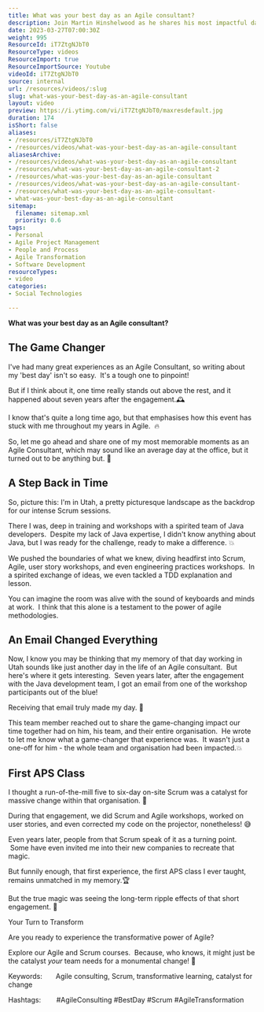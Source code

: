 ```yaml
---
title: What was your best day as an Agile consultant?
description: Join Martin Hinshelwood as he shares his most impactful day as an agile consultant, highlighting the power of inspired teams in agile environments.
date: 2023-03-27T07:00:30Z
weight: 995
ResourceId: iT7ZtgNJbT0
ResourceType: videos
ResourceImport: true
ResourceImportSource: Youtube
videoId: iT7ZtgNJbT0
source: internal
url: /resources/videos/:slug
slug: what-was-your-best-day-as-an-agile-consultant
layout: video
preview: https://i.ytimg.com/vi/iT7ZtgNJbT0/maxresdefault.jpg
duration: 174
isShort: false
aliases:
- /resources/iT7ZtgNJbT0
- /resources/videos/what-was-your-best-day-as-an-agile-consultant
aliasesArchive:
- /resources/videos/what-was-your-best-day-as-an-agile-consultant
- /resources/what-was-your-best-day-as-an-agile-consultant-2
- /resources/what-was-your-best-day-as-an-agile-consultant
- /resources/videos/what-was-your-best-day-as-an-agile-consultant-
- /resources/what-was-your-best-day-as-an-agile-consultant-
- what-was-your-best-day-as-an-agile-consultant
sitemap:
  filename: sitemap.xml
  priority: 0.6
tags:
- Personal
- Agile Project Management
- People and Process
- Agile Transformation
- Software Development
resourceTypes:
- video
categories:
- Social Technologies

---
```

**What was your best day as an Agile consultant?**

## The Game Changer

I've had many great experiences as an Agile Consultant, so writing about my 'best day' isn't so easy.  It's a tough one to pinpoint!

But if I think about it, one time really stands out above the rest, and it happened about seven years after the engagement.🕰️

I know that's quite a long time ago, but that emphasises how this event has stuck with me throughout my years in Agile.  🔥

So, let me go ahead and share one of my most memorable moments as an Agile Consultant, which may sound like an average day at the office, but it turned out to be anything but. 💭

## A Step Back in Time

So, picture this: I'm in Utah, a pretty picturesque landscape as the backdrop for our intense Scrum sessions.

There I was, deep in training and workshops with a spirited team of Java developers.  Despite my lack of Java expertise, I didn't know anything about Java, but I was ready for the challenge, ready to make a difference. 💥

We pushed the boundaries of what we knew, diving headfirst into Scrum, Agile, user story workshops, and even engineering practices workshops.  In a spirited exchange of ideas, we even tackled a TDD explanation and lesson.

You can imagine the room was alive with the sound of keyboards and minds at work.  I think that this alone is a testament to the power of agile methodologies.

## An Email Changed Everything

Now, I know you may be thinking that my memory of that day working in Utah sounds like just another day in the life of an Agile consultant.  But here's where it gets interesting.  Seven years later, after the engagement with the Java development team, I got an email from one of the workshop participants out of the blue!

Receiving that email truly made my day. 📧 

This team member reached out to share the game-changing impact our time together had on him, his team, and their entire organisation.  He wrote to let me know what a game-changer that experience was.  It wasn't just a one-off for him - the whole team and organisation had been impacted.💥

## First APS Class

I thought a run-of-the-mill five to six-day on-site Scrum was a catalyst for massive change within that organisation. 🙌

During that engagement, we did Scrum and Agile workshops, worked on user stories, and even corrected my code on the projector, nonetheless! 😅

Even years later, people from that Scrum speak of it as a turning point.  Some have even invited me into their new companies to recreate that magic.

But funnily enough, that first experience, the first APS class I ever taught, remains unmatched in my memory.🏆

But the true magic was seeing the long-term ripple effects of that short engagement. 🚀

Your Turn to Transform

Are you ready to experience the transformative power of Agile?

Explore our Agile and Scrum courses.  Because, who knows, it might just be the catalyst _your_ team needs for a monumental change! 🙌

Keywords:       Agile consulting, Scrum, transformative learning, catalyst for change         

Hashtags:        #AgileConsulting #BestDay #Scrum #AgileTransformation
